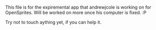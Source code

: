 This file is for the expiremental app that andrewjcole is working on for OpenSprites. Will be worked on more once his computer is fixed. :P

Try not to touch aything yet, if you can help it.
